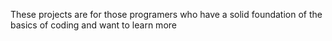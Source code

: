 These projects are for those programers who have a solid foundation of the basics of coding and want to learn more 
